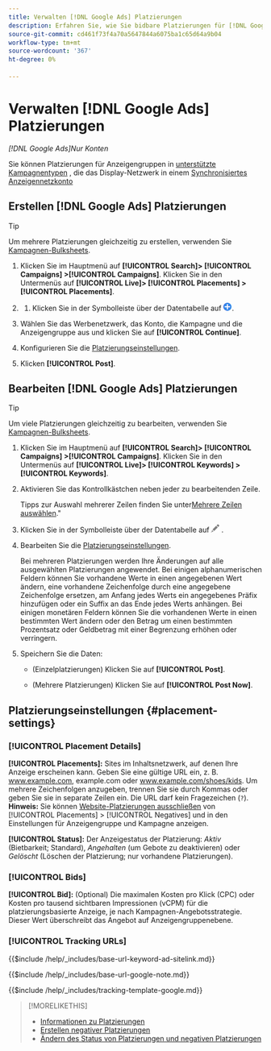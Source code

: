 ```yaml
---
title: Verwalten [!DNL Google Ads] Platzierungen
description: Erfahren Sie, wie Sie bidbare Platzierungen für [!DNL Google Ads] Anzeigengruppen.
source-git-commit: cd461f73f4a70a5647844a6075ba1c65d64a9b04
workflow-type: tm+mt
source-wordcount: '367'
ht-degree: 0%

---
```


# Verwalten [!DNL Google Ads] Platzierungen

*[!DNL Google Ads]Nur Konten*

Sie können Platzierungen für Anzeigengruppen in [unterstützte Kampagnentypen](/help/search-social-commerce/introduction/supported-inventory.md) , die das Display-Netzwerk in einem [Synchronisiertes Anzeigennetzkonto](/help/search-social-commerce/campaign-management/accounts/ad-network-account-about.md)

## Erstellen [!DNL Google Ads] Platzierungen

>[!TIP]
>
>Um mehrere Platzierungen gleichzeitig zu erstellen, verwenden Sie [Kampagnen-Bulksheets](/help/search-social-commerce/campaign-management/bulksheets/bulksheet-about.md).

1. Klicken Sie im Hauptmenü auf **[!UICONTROL Search]> [!UICONTROL Campaigns] >[!UICONTROL Campaigns]**. Klicken Sie in den Untermenüs auf **[!UICONTROL Live]> [!UICONTROL Placements] >[!UICONTROL Placements]**.

1. 
   1. Klicken Sie in der Symbolleiste über der Datentabelle auf ![Erstellen](/help/search-social-commerce/assets/add.png "Erstellen").

1. Wählen Sie das Werbenetzwerk, das Konto, die Kampagne und die Anzeigengruppe aus und klicken Sie auf **[!UICONTROL Continue]**.

1. Konfigurieren Sie die [Platzierungseinstellungen](#placement-settings).

1. Klicken **[!UICONTROL Post]**.

## Bearbeiten [!DNL Google Ads] Platzierungen

>[!TIP]
>
>Um viele Platzierungen gleichzeitig zu bearbeiten, verwenden Sie [Kampagnen-Bulksheets](/help/search-social-commerce/campaign-management/bulksheets/bulksheet-about.md).

1. Klicken Sie im Hauptmenü auf **[!UICONTROL Search]> [!UICONTROL Campaigns] >[!UICONTROL Campaigns]**. Klicken Sie in den Untermenüs auf **[!UICONTROL Live]> [!UICONTROL Keywords] >[!UICONTROL Keywords]**.

1. Aktivieren Sie das Kontrollkästchen neben jeder zu bearbeitenden Zeile.

   Tipps zur Auswahl mehrerer Zeilen finden Sie unter[Mehrere Zeilen auswählen](/help/search-social-commerce/common-tasks/navigation-editing-selection/multiple-rows-select.md).&quot;

1. Klicken Sie in der Symbolleiste über der Datentabelle auf ![Bearbeiten](/help/search-social-commerce/assets/edit.png "Bearbeiten") .

1. Bearbeiten Sie die [Platzierungseinstellungen](#placement-settings).

   Bei mehreren Platzierungen werden Ihre Änderungen auf alle ausgewählten Platzierungen angewendet. Bei einigen alphanumerischen Feldern können Sie vorhandene Werte in einen angegebenen Wert ändern, eine vorhandene Zeichenfolge durch eine angegebene Zeichenfolge ersetzen, am Anfang jedes Werts ein angegebenes Präfix hinzufügen oder ein Suffix an das Ende jedes Werts anhängen. Bei einigen monetären Feldern können Sie die vorhandenen Werte in einen bestimmten Wert ändern oder den Betrag um einen bestimmten Prozentsatz oder Geldbetrag mit einer Begrenzung erhöhen oder verringern.

1. Speichern Sie die Daten:

   * (Einzelplatzierungen) Klicken Sie auf **[!UICONTROL Post]**.

   * (Mehrere Platzierungen) Klicken Sie auf **[!UICONTROL Post Now]**.

## Platzierungseinstellungen {#placement-settings}

### [!UICONTROL Placement Details]

**[!UICONTROL Placements]:** Sites im Inhaltsnetzwerk, auf denen Ihre Anzeige erscheinen kann. Geben Sie eine gültige URL ein, z. B. www.example.com, example.com oder www.example.com/shoes/kids. Um mehrere Zeichenfolgen anzugeben, trennen Sie sie durch Kommas oder geben Sie sie in separate Zeilen ein. Die URL darf kein Fragezeichen (`?`). **Hinweis:** Sie können [Website-Platzierungen ausschließen](placement-negative-create.md) von [!UICONTROL Placements] > [!UICONTROL Negatives] und in den Einstellungen für Anzeigengruppe und Kampagne anzeigen.

**[!UICONTROL Status]:** Der Anzeigestatus der Platzierung: *Aktiv* (Bietbarkeit; Standard), *Angehalten* (um Gebote zu deaktivieren) oder *Gelöscht* (Löschen der Platzierung; nur vorhandene Platzierungen).

### [!UICONTROL Bids]

**[!UICONTROL Bid]:** (Optional) Die maximalen Kosten pro Klick (CPC) oder Kosten pro tausend sichtbaren Impressionen (vCPM) für die platzierungsbasierte Anzeige, je nach Kampagnen-Angebotsstrategie. Dieser Wert überschreibt das Angebot auf Anzeigengruppenebene.

<!-- If the placement is in a standard optimized portfolio, then the specified bid is applied for one day. Afterward, the optimization capability places bids according to its own calculations. -->

### [!UICONTROL Tracking URLs]

<!-- **[!UICONTROL Base URL]:** -->

{{$include /help/_includes/base-url-keyword-ad-sitelink.md}}

<!-- note -->

{{$include /help/_includes/base-url-google-note.md}}

<!-- **[!UICONTROL Tracking Template]:** -->

{{$include /help/_includes/tracking-template-google.md}}

>[!MORELIKETHIS]
>
>* [Informationen zu Platzierungen](placement-about.md)
>* [Erstellen negativer Platzierungen](placement-negative-create.md)
>* [Ändern des Status von Platzierungen und negativen Platzierungen](placement-status-edit.md)

